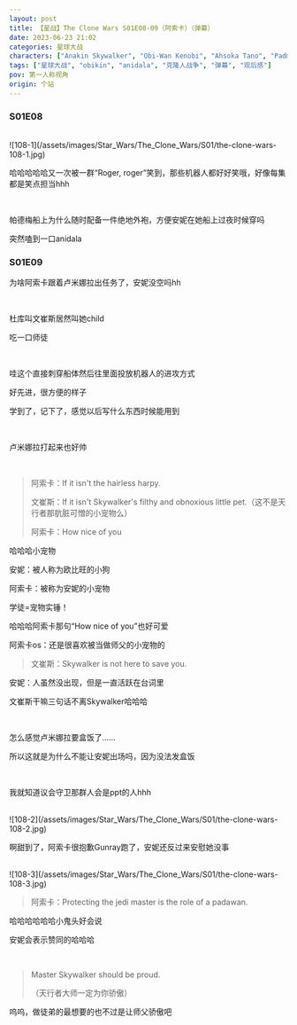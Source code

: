 ```yaml
---
layout: post
title: 【星战】The Clone Wars S01E08-09（阿索卡）（弹幕）
date: 2023-06-23 21:02
categories: 星球大战
characters: ["Anakin Skywalker", "Obi-Wan Kenobi", "Ahsoka Tano", "Padmé Amidala", "Asajj Ventress", "Luminara Unduli"]
tags: ["星球大战", "obikin", "anidala", "克隆人战争", "弹幕", "观后感"]
pov: 第一人称视角
origin: 个站
---
```


### S01E08

<br>
![108-1](/assets/images/Star_Wars/The_Clone_Wars/S01/the-clone-wars-108-1.jpg)

哈哈哈哈哈又一次被一群“Roger,  roger”笑到，那些机器人都好好笑哦，好像每集都是笑点担当hhh

<br>

帕德梅船上为什么随时配备一件绝地外袍，方便安妮在她船上过夜时候穿吗

突然嗑到一口anidala

### S01E09

为啥阿索卡跟着卢米娜拉出任务了，安妮没空吗hh

<br>

杜库叫文崔斯居然叫她child

吃一口师徒

<br>

哇这个直接刺穿船体然后往里面投放机器人的进攻方式

好先进，很方便的样子

学到了，记下了，感觉以后写什么东西时候能用到

<br>

卢米娜拉打起来也好帅

<br>

> 阿索卡：If it isn't the hairless harpy.
>
> 文崔斯：If it isn't Skywalker's filthy and obnoxious little pet.（这不是天行者那肮脏可憎的小宠物么）
>
> 阿索卡：How nice of you

哈哈哈小宠物

安妮：被人称为欧比旺的小狗

阿索卡：被称为安妮的小宠物

学徒=宠物实锤！

哈哈哈阿索卡那句“How nice of you”也好可爱

阿索卡os：还是很喜欢被当做师父的小宠物的

> 文崔斯：Skywalker is not here to save you.

安妮：人虽然没出现，但是一直活跃在台词里

文崔斯干嘛三句话不离Skywalker哈哈哈

<br>

怎么感觉卢米娜拉要盒饭了……

所以这就是为什么不能让安妮出场吗，因为没法发盒饭

<br>

我就知道议会守卫那群人会是ppt的人hhh

<br>
![108-2](/assets/images/Star_Wars/The_Clone_Wars/S01/the-clone-wars-108-2.jpg)

啊甜到了，阿索卡很抱歉Gunray跑了，安妮还反过来安慰她没事

<br>
![108-3](/assets/images/Star_Wars/The_Clone_Wars/S01/the-clone-wars-108-3.jpg)

> 阿索卡：Protecting the jedi master is the role of a padawan.

哈哈哈哈哈哈小鬼头好会说

安妮会表示赞同的哈哈哈

<br>

> Master Skywalker should be proud.
>
> （天行者大师一定为你骄傲）

呜呜，做徒弟的最想要的也不过是让师父骄傲吧
